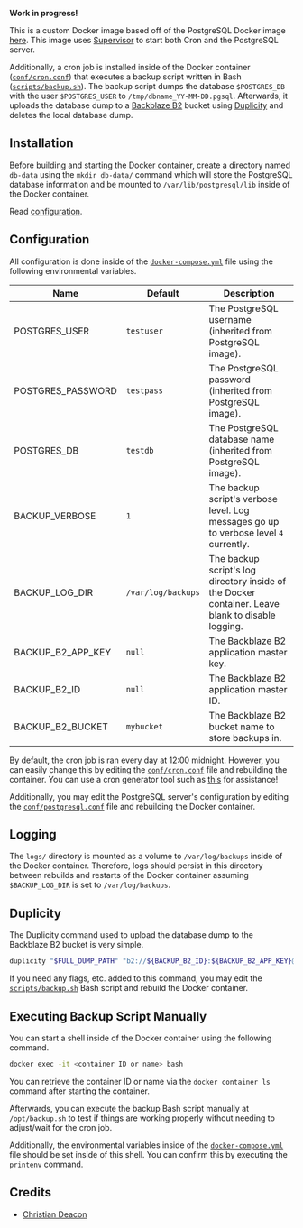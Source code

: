 **Work in progress!**

This is a custom Docker image based off of the PostgreSQL Docker image [here](https://github.com/docker-library/postgres). This image uses [Supervisor](http://supervisord.org/) to start both Cron and the PostgreSQL server.

Additionally, a cron job is installed inside of the Docker container ([`conf/cron.conf`](./conf/cron.conf)) that executes a backup script written in Bash ([`scripts/backup.sh`](./scripts/backup.sh)). The backup script dumps the database `$POSTGRES_DB` with the user `$POSTGRES_USER` to `/tmp/dbname_YY-MM-DD.pgsql`. Afterwards, it uploads the database dump to a [Backblaze B2](https://www.backblaze.com/cloud-storage) bucket using [Duplicity](https://duplicity.us/) and deletes the local database dump.

## Installation
Before building and starting the Docker container, create a directory named `db-data` using the `mkdir db-data/` command which will store the PostgreSQL database information and be mounted to `/var/lib/postgresql/lib` inside of the Docker container.

Read [configuration](#configuration).

## Configuration
All configuration is done inside of the [`docker-compose.yml`](./docker-compose.yml) file using the following environmental variables.

| Name | Default | Description |
| ---- | ------- | ----------- |
| POSTGRES_USER | `testuser` | The PostgreSQL username (inherited from PostgreSQL image). |
| POSTGRES_PASSWORD | `testpass` | The PostgreSQL password (inherited from PostgreSQL image). |
| POSTGRES_DB | `testdb` | The PostgreSQL database name (inherited from PostgreSQL image). |
| BACKUP_VERBOSE | `1` | The backup script's verbose level. Log messages go up to verbose level `4` currently. |
| BACKUP_LOG_DIR | `/var/log/backups` | The backup script's log directory inside of the Docker container. Leave blank to disable logging. |
| BACKUP_B2_APP_KEY | `null` | The Backblaze B2 application master key. |
| BACKUP_B2_ID | `null` | The Backblaze B2 application master ID. |
| BACKUP_B2_BUCKET | `mybucket` | The Backblaze B2 bucket name to store backups in. |

By default, the cron job is ran every day at 12:00 midnight. However, you can easily change this by editing the [`conf/cron.conf`](./conf/cron.conf) file and rebuilding the container. You can use a cron generator tool such as [this](https://crontab.cronhub.io/) for assistance!

Additionally, you may edit the PostgreSQL server's configuration by editing the [`conf/postgresql.conf`](./conf/postgresql.conf) file and rebuilding the Docker container.

## Logging
The `logs/` directory is mounted as a volume to `/var/log/backups` inside of the Docker container. Therefore, logs should persist in this directory between rebuilds and restarts of the Docker container assuming `$BACKUP_LOG_DIR` is set to `/var/log/backups`.

## Duplicity
The Duplicity command used to upload the database dump to the Backblaze B2 bucket is very simple.

```bash
duplicity "$FULL_DUMP_PATH" "b2://${BACKUP_B2_ID}:${BACKUP_B2_APP_KEY}@${BACKUP_B2_BUCKET}"
```

If you need any flags, etc. added to this command, you may edit the [`scripts/backup.sh`](./scripts/backup.sh) Bash script and rebuild the Docker container.

## Executing Backup Script Manually
You can start a shell inside of the Docker container using the following command.

```bash
docker exec -it <container ID or name> bash
```

You can retrieve the container ID or name via the `docker container ls` command after starting the container.

Afterwards, you can execute the backup Bash script manually at `/opt/backup.sh` to test if things are working properly without needing to adjust/wait for the cron job.

Additionally, the environmental variables inside of the [`docker-compose.yml`](./docker-compose.yml) file should be set inside of this shell. You can confirm this by executing the `printenv` command.

## Credits
* [Christian Deacon](https://github.com/gamemann)